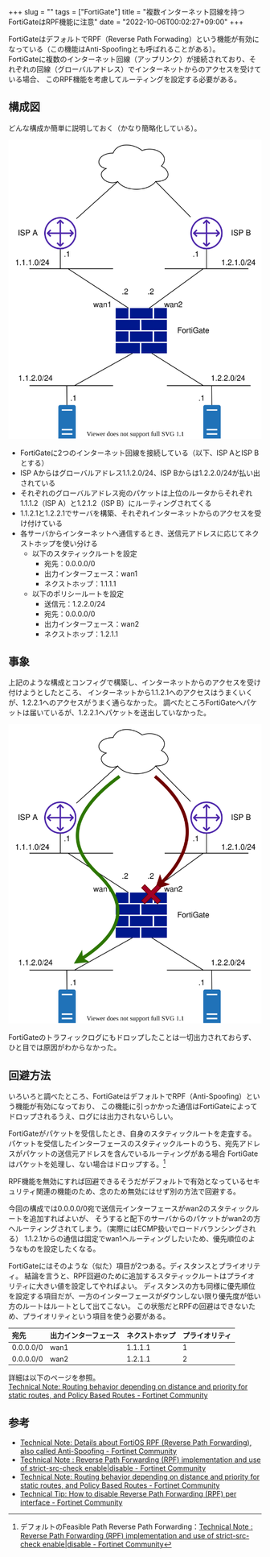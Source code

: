 +++
slug = ""
tags = ["FortiGate"]
title = "複数インターネット回線を持つFortiGateはRPF機能に注意"
date = "2022-10-06T00:02:27+09:00"
+++

FortiGateはデフォルトでRPF（Reverse Path Forwading）という機能が有効になっている（この機能はAnti-Spoofingとも呼ばれることがある）。  
FortiGateに複数のインターネット回線（アップリンク）が接続されており、それぞれの回線（グローバルアドレス）でインターネットからのアクセスを受けている場合、
このRPF機能を考慮してルーティングを設定する必要がある。

<!--more-->

## 構成図

どんな構成か簡単に説明しておく（かなり簡略化している）。

![diagram.svg](/fortigate-rpf/diagram.svg)

* FortiGateに2つのインターネット回線を接続している（以下、ISP AとISP Bとする）
* ISP Aからはグローバルアドレス1.1.2.0/24、ISP Bからは1.2.2.0/24が払い出されている
* それぞれのグローバルアドレス宛のパケットは上位のルータからそれぞれ1.1.1.2（ISP A）と1.2.1.2（ISP B）にルーティングされてくる
* 1.1.2.1と1.2.2.1でサーバを構築、それぞれインターネットからのアクセスを受け付けている
* 各サーバからインターネットへ通信するとき、送信元アドレスに応じてネクストホップを使い分ける
    * 以下のスタティックルートを設定
        * 宛先：0.0.0.0/0
        * 出力インターフェース：wan1
        * ネクストホップ：1.1.1.1
    * 以下のポリシールートを設定
        * 送信元：1.2.2.0/24
        * 宛先：0.0.0.0/0
        * 出力インターフェース：wan2
        * ネクストホップ：1.2.1.1

## 事象

上記のような構成とコンフィグで構築し、インターネットからのアクセスを受け付けようとしたところ、
インターネットから1.1.2.1へのアクセスはうまくいくが、1.2.2.1へのアクセスがうまく通らなかった。
調べたところFortiGateへパケットは届いているが、1.2.2.1へパケットを送出していなかった。

![diagram-2.svg](/fortigate-rpf/diagram-2.svg)

FortiGateのトラフィックログにもドロップしたことは一切出力されておらず、ひと目では原因がわからなかった。

## 回避方法

いろいろと調べたところ、FortiGateはデフォルトでRPF（Anti-Spoofing）という機能が有効になっており、
この機能に引っかかった通信はFortiGateによってドロップされるうえ、ログには出力されないらしい。

FortiGateがパケットを受信したとき、自身のスタティックルートを走査する。
パケットを受信したインターフェースのスタティックルートのうち、宛先アドレスがパケットの送信元アドレスを含んでいるルーティングがある場合
FortiGateはパケットを処理し、ない場合はドロップする。[^1]

RPF機能を無効にすれば回避できるそうだがデフォルトで有効となっているセキュリティ関連の機能のため、念のため無効にはせず別の方法で回避する。

今回の構成では0.0.0.0/0宛で送信元インターフェースがwan2のスタティックルートを追加すればよいが、
そうすると配下のサーバからのパケットがwan2の方へルーティングされてしまう。（実際にはECMP扱いでロードバランシングされる）
1.1.2.1からの通信は固定でwan1へルーティングしたいため、優先順位のようなものを設定したくなる。

FortiGateにはそのような（似た）項目が2つある。ディスタンスとプライオリティ。
結論を言うと、RPF回避のために追加するスタティックルートはプライオリティに大きい値を設定してやればよい。
ディスタンスの方も同様に優先順位を設定する項目だが、一方のインターフェースがダウンしない限り優先度が低い方のルートはルートとして出てこない。
この状態だとRPFの回避はできないため、プライオリティという項目を使う必要がある。

|宛先|出力インターフェース|ネクストホップ|プライオリティ|
|:--|:--|:--|:--|
|0.0.0.0/0|wan1|1.1.1.1|1|
|0.0.0.0/0|wan2|1.2.1.1|2|

詳細は以下のページを参照。  
[Technical Note: Routing behavior depending on distance and priority for static routes, and Policy Based Routes - Fortinet Community](https://community.fortinet.com/t5/FortiGate/Technical-Note-Routing-behavior-depending-on-distance-and/ta-p/198221)

## 参考

* [Technical Note: Details about FortiOS RPF (Reverse Path Forwarding), also called Anti-Spoofing - Fortinet Community](https://community.fortinet.com/t5/FortiGate/Technical-Note-Details-about-FortiOS-RPF-Reverse-Path-Forwarding/ta-p/190100)
* [Technical Note : Reverse Path Forwarding (RPF) implementation and use of strict-src-check enable|disable - Fortinet Community](https://community.fortinet.com/t5/FortiGate/Technical-Note-Reverse-Path-Forwarding-RPF-implementation-and/ta-p/194382)
* [Technical Note: Routing behavior depending on distance and priority for static routes, and Policy Based Routes - Fortinet Community](https://community.fortinet.com/t5/FortiGate/Technical-Note-Routing-behavior-depending-on-distance-and/ta-p/198221)
* [Technical Tip: How to disable Reverse Path Forwarding (RPF) per interface - Fortinet Community](https://community.fortinet.com/t5/FortiGate/189518?externalID=10376)

[^1]: デフォルトのFeasible Path Reverse Path Forwarding：[Technical Note : Reverse Path Forwarding (RPF) implementation and use of strict-src-check enable|disable - Fortinet Community](https://community.fortinet.com/t5/FortiGate/Technical-Note-Reverse-Path-Forwarding-RPF-implementation-and/ta-p/194382)  
